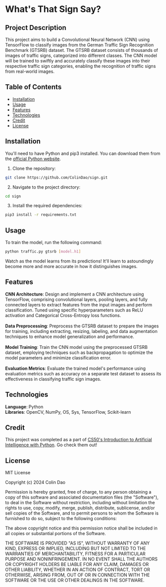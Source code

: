 # What's That Sign Say?

## Project Description

This project aims to build a Convolutional Neural Network (CNN) using TensorFlow to classify images from the German Traffic Sign Recognition Benchmark (GTSRB) dataset. The GTSRB dataset consists of thousands of images of traffic signs, categorized into different classes. The CNN model will be trained to swiftly and accurately classify these images into their respective traffic sign categories, enabling the recognition of traffic signs from real-world images.

## Table of Contents

- [Installation](#installation)
- [Usage](#usage)
- [Features](#features)
- [Technologies](#technologies)
- [Credit](#credit)
- [License](#license)

## Installation

You'll need to have Python and pip3 installed. You can download them from the [official Python website](https://www.python.org/downloads/).

1. Clone the repository:

```bash
git clone https://github.com/ColinDao/sign.git
```

2. Navigate to the project directory:

```bash
cd sign
```

3. Install the required dependencies:

```bash
pip3 install -r requirements.txt
```

## Usage

To train the model, run the following command:

```bash
python traffic.py gtsrb [model.h1]
```

Watch as the model learns from its predictions! It'll learn to astoundingly become more and more accurate in how it distinguishes images.

## Features

**CNN Architecture**: Design and implement a CNN architecture using TensorFlow, comprising convolutional layers, pooling layers, and fully connected layers to extract features from the input images and perform classification. Tuned using specific hyperparameters such as ReLU activation and Categorical Cross-Entropy loss functions. <br />
<br />
**Data Preprocessing**: Preprocess the GTSRB dataset to prepare the images for training, including extracting, resizing, labeling, and data augmentation techniques to enhance model generalization and performance.<br />
<br />
**Model Training**: Train the CNN model using the preprocessed GTSRB dataset, employing techniques such as backpropagation to optimize the model parameters and minimize classification error. <br />
<br />
**Evaluation Metrics**: Evaluate the trained model's performance using evaluation metrics such as accuracy on a separate test dataset to assess its effectiveness in classifying traffic sign images.

## Technologies
**Language**: Python <br />
**Libraries**: OpenCV, NumPy, OS, Sys, TensorFlow, Scikit-learn

## Credit

This project was completed as a part of [CS50's Introduction to Artificial Intelligence with Python](https://cs50.harvard.edu/ai/2024/). Go check them out!

## License

MIT License

Copyright (c) 2024 Colin Dao

Permission is hereby granted, free of charge, to any person obtaining a copy
of this software and associated documentation files (the "Software"), to deal
in the Software without restriction, including without limitation the rights
to use, copy, modify, merge, publish, distribute, sublicense, and/or sell
copies of the Software, and to permit persons to whom the Software is
furnished to do so, subject to the following conditions:

The above copyright notice and this permission notice shall be included in all
copies or substantial portions of the Software.

THE SOFTWARE IS PROVIDED "AS IS", WITHOUT WARRANTY OF ANY KIND, EXPRESS OR
IMPLIED, INCLUDING BUT NOT LIMITED TO THE WARRANTIES OF MERCHANTABILITY,
FITNESS FOR A PARTICULAR PURPOSE AND NONINFRINGEMENT. IN NO EVENT SHALL THE
AUTHORS OR COPYRIGHT HOLDERS BE LIABLE FOR ANY CLAIM, DAMAGES OR OTHER
LIABILITY, WHETHER IN AN ACTION OF CONTRACT, TORT OR OTHERWISE, ARISING FROM,
OUT OF OR IN CONNECTION WITH THE SOFTWARE OR THE USE OR OTHER DEALINGS IN THE
SOFTWARE.
